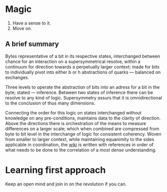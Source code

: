 # Magic

1. Have a sense to it.
2. Move on.

## A brief summary

Bytes representative of a bit in its respective states, interchanged between chance for an interaction on a supersymmetrical resolve, within a continuum for direction towards a perpetually larger context; made for bits to individually pivot into either b or h abstractions of quarks — balanced on exchanges.

Three levels to operate the abstraction of bits into an adress for a bit in the byte; stated — inference. Between two states of inference there can be resolve to any kind of logic. Supersymmetry assurs that it is omnidirectional to the conclusion of thus many dimensions.

Connecting the order for this logic on states interchanged without knowledge on any pre-conditions, maintains data to the clarity of direction. Above the directions there is orchestration of the means to measure differences on a larger scale; which when combined are compressed from byte to bit level in the interchange of logic for consistent coherency. Woven from smaller to larger context, while maintaining equanimity to the sides applicable in coordination, the [wiki](https://github.com/BlessWorks/Magic/wiki) is written with references in order of what needs to be done to the correlation of a _most dense_ understanding.

# Learning first approach

Keep an open mind and join in on the revolution if you can.
